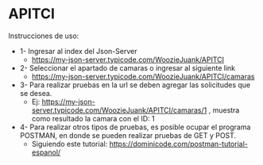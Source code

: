 # APITCI
Instrucciones de uso:
- 1- Ingresar al index del Json-Server
  - https://my-json-server.typicode.com/WoozieJuank/APITCI
- 2- Seleccionar el apartado de camaras o ingresar al siguiente link
  - https://my-json-server.typicode.com/WoozieJuank/APITCI/camaras
- 3- Para realizar pruebas en la url se deben agregar las solicitudes que se desea.
  - Ej: https://my-json-server.typicode.com/WoozieJuank/APITCI/camaras/1 , muestra como resultado la camara con el ID: 1
- 4- Para realizar otros tipos de pruebas, es posible ocupar el programa POSTMAN, en donde se pueden realizar pruebas de GET y POST.
  - Siguiendo este tutorial: https://dominicode.com/postman-tutorial-espanol/
  

